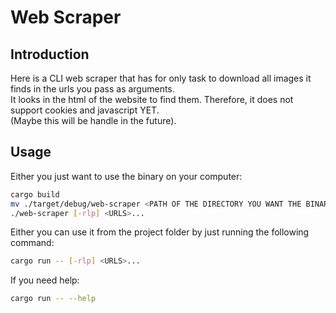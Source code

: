 # Web Scraper

## Introduction

Here is a CLI web scraper that has for only task to download all images it finds in the urls you pass as arguments.  
It looks in the html of the website to find them. Therefore, it does not support cookies and javascript YET.  
(Maybe this will be handle in the future).

## Usage

Either you just want to use the binary on your computer:

```bash
cargo build
mv ./target/debug/web-scraper <PATH OF THE DIRECTORY YOU WANT THE BINARY IN>
./web-scraper [-rlp] <URLS>...
```

Either you can use it from the project folder by just running the following command:

```bash
cargo run -- [-rlp] <URLS>...
```

If you need help:

```bash
cargo run -- --help
```
